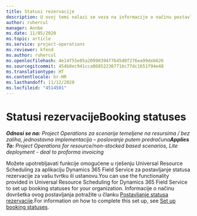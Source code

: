 ```yaml
---
title: Statusi rezervacije
description: U ovoj temi nalazi se veza na informacije o načinu postavljanja statusa rezerviranja u aplikaciji Project Operations.
author: ruhercul
manager: Annbe
ms.date: 11/05/2020
ms.topic: article
ms.service: project-operations
ms.reviewer: kfend
ms.author: ruhercul
ms.openlocfilehash: 4e14f55e05a20990394f7645d0f276ea99deb626
ms.sourcegitcommit: 454b0ec941cca06852236771bc77dc1651f94e48
ms.translationtype: HT
ms.contentlocale: hr-HR
ms.lasthandoff: 11/12/2020
ms.locfileid: "4514501"
---
```

# <a name="booking-statuses"></a><span data-ttu-id="f679b-103">Statusi rezervacije</span><span class="sxs-lookup"><span data-stu-id="f679b-103">Booking statuses</span></span>

<span data-ttu-id="f679b-104">_**Odnosi se na:** Project Operations za scenarije temeljene na resursima / bez zaliha, jednostavna implementacija – poslovanje putem predračuna_</span><span class="sxs-lookup"><span data-stu-id="f679b-104">_**Applies To:** Project Operations for resource/non-stocked based scenarios, Lite deployment - deal to proforma invoicing_</span></span>

<span data-ttu-id="f679b-105">Možete upotrebljavati funkcije omogućene u rješenju Universal Resource Scheduling za aplikaciju Dynamics 365 Field Service za postavljanje statusa rezervacije za vašu tvrtku ili ustanovu.</span><span class="sxs-lookup"><span data-stu-id="f679b-105">You can use the functionality provided in Universal Resource Scheduling for Dynamics 365 Field Service to set up booking statuses for your organization.</span></span> <span data-ttu-id="f679b-106">Informacije o načinu dovršetka ovog postavljanja potražite u članku [Postavljanje statusa rezervacije](https://docs.microsoft.com/dynamics365/field-service/set-up-booking-statuses).</span><span class="sxs-lookup"><span data-stu-id="f679b-106">For information on how to complete this set up, see [Set up booking statuses](https://docs.microsoft.com/dynamics365/field-service/set-up-booking-statuses).</span></span>
